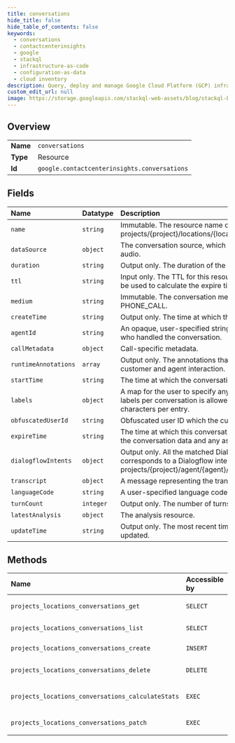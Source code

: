 ```yaml
---
title: conversations
hide_title: false
hide_table_of_contents: false
keywords:
  - conversations
  - contactcenterinsights
  - google    
  - stackql
  - infrastructure-as-code
  - configuration-as-data
  - cloud inventory
description: Query, deploy and manage Google Cloud Platform (GCP) infrastructure and resources using SQL
custom_edit_url: null
image: https://storage.googleapis.com/stackql-web-assets/blog/stackql-blog-post-featured-image.png
---
```

  
    

## Overview
<table><tbody>
<tr><td><b>Name</b></td><td><code>conversations</code></td></tr>
<tr><td><b>Type</b></td><td>Resource</td></tr>
<tr><td><b>Id</b></td><td><code>google.contactcenterinsights.conversations</code></td></tr>
</tbody></table>

## Fields
| Name | Datatype | Description |
|:-----|:---------|:------------|
| `name` | `string` | Immutable. The resource name of the conversation. Format: projects/{project}/locations/{location}/conversations/{conversation} |
| `dataSource` | `object` | The conversation source, which is a combination of transcript and audio. |
| `duration` | `string` | Output only. The duration of the conversation. |
| `ttl` | `string` | Input only. The TTL for this resource. If specified, then this TTL will be used to calculate the expire time. |
| `medium` | `string` | Immutable. The conversation medium, if unspecified will default to PHONE_CALL. |
| `createTime` | `string` | Output only. The time at which the conversation was created. |
| `agentId` | `string` | An opaque, user-specified string representing the human agent who handled the conversation. |
| `callMetadata` | `object` | Call-specific metadata. |
| `runtimeAnnotations` | `array` | Output only. The annotations that were generated during the customer and agent interaction. |
| `startTime` | `string` | The time at which the conversation started. |
| `labels` | `object` | A map for the user to specify any custom fields. A maximum of 20 labels per conversation is allowed, with a maximum of 256 characters per entry. |
| `obfuscatedUserId` | `string` | Obfuscated user ID which the customer sent to us. |
| `expireTime` | `string` | The time at which this conversation should expire. After this time, the conversation data and any associated analyses will be deleted. |
| `dialogflowIntents` | `object` | Output only. All the matched Dialogflow intents in the call. The key corresponds to a Dialogflow intent, format: projects/{project}/agent/{agent}/intents/{intent} |
| `transcript` | `object` | A message representing the transcript of a conversation. |
| `languageCode` | `string` | A user-specified language code for the conversation. |
| `turnCount` | `integer` | Output only. The number of turns in the conversation. |
| `latestAnalysis` | `object` | The analysis resource. |
| `updateTime` | `string` | Output only. The most recent time at which the conversation was updated. |
## Methods
| Name | Accessible by | Required Params | Description |
|:-----|:--------------|:----------------|:------------|
| `projects_locations_conversations_get` | `SELECT` | `conversationsId, locationsId, projectsId` | Gets a conversation. |
| `projects_locations_conversations_list` | `SELECT` | `locationsId, projectsId` | Lists conversations. |
| `projects_locations_conversations_create` | `INSERT` | `locationsId, projectsId` | Creates a conversation. |
| `projects_locations_conversations_delete` | `DELETE` | `conversationsId, locationsId, projectsId` | Deletes a conversation. |
| `projects_locations_conversations_calculateStats` | `EXEC` | `locationsId, projectsId` | Gets conversation statistics. |
| `projects_locations_conversations_patch` | `EXEC` | `conversationsId, locationsId, projectsId` | Updates a conversation. |
